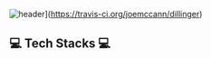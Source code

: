 ![header](https://travis-ci.org/joemccann/dillinger.svg?branch=master)](https://travis-ci.org/joemccann/dillinger)

## 💻 Tech Stacks 💻

